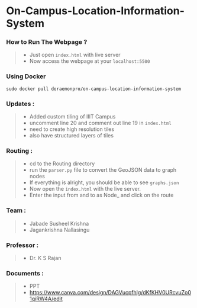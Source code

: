 # On-Campus-Location-Information-System

### How to Run The Webpage ?
> - Just open `index.html` with live server
> - Now access the webpage at your `localhost:5500`
>
### Using Docker

```sudo docker pull doraemonpro/on-campus-location-information-system```

### Updates :
> - Added custom tiling of IIIT Campus
> - uncomment line 20 and comment out line 19 in `index.html`
> - need to create high resolution tiles
>  - also have structured layers of tiles

### Routing :
> - cd to the Routing directory
> - run the `parser.py` file to convert the GeoJSON data to graph nodes
> - If everything is alright, you should be able to see `graphs.json`
> - Now open the `index.html` with the live server.
> - Enter the input from and to as Node_<Number> and click on the route

### Team :
> - Jabade Susheel Krishna
> - Jagankrishna Nallasingu

### Professor :
> - Dr. K S Rajan

### Documents :
> - PPT
> -  https://www.canva.com/design/DAGVucpfhlg/dKfKHV0URcvuZo01qiRW4A/edit
